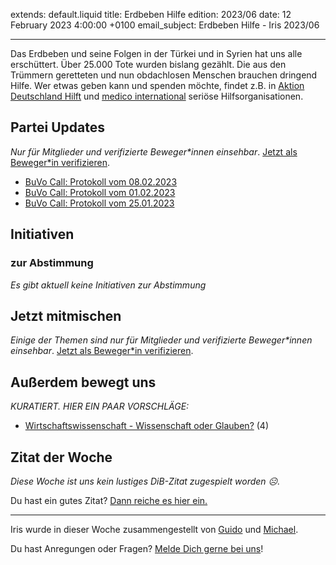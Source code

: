 
extends: default.liquid
title: Erdbeben Hilfe
edition: 2023/06
date: 12 February 2023 4:00:00 +0100
email_subject: Erdbeben Hilfe - Iris 2023/06

---
Das Erdbeben und seine Folgen in der Türkei und in Syrien hat uns alle erschüttert. Über 25.000 Tote wurden bislang gezählt. Die aus den Trümmern geretteten und nun obdachlosen Menschen brauchen dringend Hilfe. Wer etwas geben kann und spenden möchte, findet z.B. in [Aktion Deutschland Hilft](https://www.aktion-deutschland-hilft.de/) und [medico international](https://www.medico.de/kampagnen/spendenaufruf-nothilfe-erdbeben) seriöse Hilfsorganisationen.


## Partei Updates

_Nur für Mitglieder und verifizierte Beweger\*innen einsehbar_. [Jetzt als Beweger\*in verifizieren](https://bewegung.jetzt/bewegerin-werden/).

 - [BuVo Call: Protokoll vom 08.02.2023](https://marktplatz.bewegung.jetzt/t/buvo-call-protokoll-vom-08-02-2023/39857)
 - [BuVo Call: Protokoll vom 01.02.2023](https://marktplatz.bewegung.jetzt/t/buvo-call-protokoll-vom-01-02-2023/39847)
 - [BuVo Call: Protokoll vom 25.01.2023](https://marktplatz.bewegung.jetzt/t/buvo-call-protokoll-vom-25-01-2023/39837)

## Initiativen

### zur Abstimmung
_Es gibt aktuell keine Initiativen zur Abstimmung_

## Jetzt mitmischen

_Einige der Themen sind nur für Mitglieder und verifizierte Beweger\*innen einsehbar_. [Jetzt als Beweger\*in verifizieren](https://bewegung.jetzt/bewegerin-werden/).


## Außerdem bewegt uns

_KURATIERT. HIER EIN PAAR VORSCHLÄGE:_
 - [Wirtschaftswissenschaft - Wissenschaft oder Glauben?](https://marktplatz.bewegung.jetzt/t/wirtschaftswissenschaft-wissenschaft-oder-glauben/39855) (4)


## Zitat der Woche
_Diese Woche ist uns kein lustiges DiB-Zitat zugespielt worden ☹._

Du hast ein gutes Zitat? [Dann reiche es hier ein.](https://marktplatz.bewegung.jetzt/t/fortsetzung-lustige-dib-zitate/24431)


---

Iris wurde in dieser Woche zusammengestellt von [Guido](https://marktplatz.bewegung.jetzt/u/Guido/) und [Michael](https://marktplatz.bewegung.jetzt/u/MichaelVoss/).

Du hast Anregungen oder Fragen? [Melde Dich gerne bei uns](https://marktplatz.bewegung.jetzt/t/neu-iris-die-woechtliche-zusammenfasssung-zum-sonntagsbrunch/10990)!

